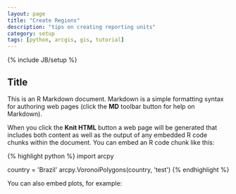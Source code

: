 ```yaml
---
layout: page
title: "Create Regions"
description: "tips on creating reporting units"
category: setup
tags: [python, arcgis, gis, tutorial]
---
```

{% include JB/setup %}

## Title

This is an R Markdown document. Markdown is a simple formatting syntax for authoring web pages (click the **MD** toolbar button for help on Markdown).

When you click the **Knit HTML** button a web page will be generated that includes both content as well as the output of any embedded R code chunks within the document. You can embed an R code chunk like this:

{% highlight python %}
import arcpy

country = 'Brazil'
arcpy.VoronoiPolygons(country, 'test')
{% endhighlight %}

You can also embed plots, for example:
